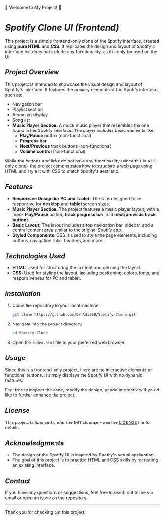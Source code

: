 🚀 Welcome to My Project! 🚀
# ***Spotify Clone UI (Frontend)***

This project is a simple frontend-only clone of the Spotify interface, created using **pure HTML** and **CSS**. It replicates the design and layout of Spotify's interface but does not include any functionality, as it is only focused on the UI.

## ***Project Overview***

This project is intended to showcase the visual design and layout of Spotify's interface. It features the primary elements of the Spotify interface, such as:

- Navigation bar
- Playlist section
- Album art display
- Song list
- **Music Player Section:** A mock music player that resembles the one found in the Spotify interface. The player includes basic elements like:
    - **Play/Pause** button (non-functional)
    - **Progress bar**
    - **Next/Previous** track buttons (non-functional)
    - **Volume control** (non-functional)
  
While the buttons and links do not have any functionality (since this is a UI-only clone), the project demonstrates how to structure a web page using HTML and style it with CSS to match Spotify's aesthetic.

## ***Features***

- **Responsive Design for PC and Tablet:** The UI is designed to be responsive for **desktop** and **tablet** screen sizes.
- **Music Player Section:** The project features a music player layout, with a mock **Play/Pause** button, **track progress bar**, and **next/previous track buttons**.
- **Basic Layout:** The layout includes a top navigation bar, sidebar, and a central content area similar to the original Spotify app.
- **Styled Components:** CSS is used to style the page elements, including buttons, navigation links, headers, and more.

## ***Technologies Used***

- **HTML:** Used for structuring the content and defining the layout.
- **CSS:** Used for styling the layout, including positioning, colors, fonts, and responsiveness for PC and tablet.

## ***Installation***

1. Clone the repository to your local machine:
    ```bash
    git clone https://github.com/Dr-Adil60/Spotify-Clone.git
    ```

2. Navigate into the project directory:
    ```bash
    cd Spotify-Clone
    ```

3. Open the `index.html` file in your preferred web browser.

## ***Usage***

Since this is a frontend-only project, there are no interactive elements or functional buttons. It simply displays the Spotify UI with no dynamic features.

Feel free to inspect the code, modify the design, or add interactivity if you'd like to further enhance the project.

## ***License***

This project is licensed under the MIT License - see the [LICENSE](LICENSE) file for details.

## ***Acknowledgments***

- The design of the Spotify UI is inspired by Spotify's actual application.
- The goal of this project is to practice HTML and CSS skills by recreating an existing interface.

## ***Contact***

If you have any questions or suggestions, feel free to reach out to me via email or open an issue on the repository.

---

Thank you for checking out this project!
